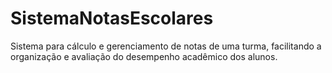 # SistemaNotasEscolares
Sistema para cálculo e gerenciamento de notas de uma turma, facilitando a organização e avaliação do desempenho acadêmico dos alunos.
